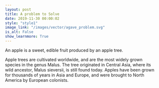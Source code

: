 ```yaml
---
layout: post
title: A problem to Solve
date: 2019-11-30 00:00:02
style: "style1"
image_link: "/images/vector/agave_problem.svg"
is_alt: False
show_learnmore: True
---
```

<!-- <div style="float:left;margin:0 20px 20px 0" markdown="1">
![TWO BILLION TONNES OF WASTE PER YEAR BETWEEN 7.6 BILLION PEOPLE](/images/vector/agave_problem.svg){:height="250px" width="450px" align="left"}
</div> -->
<p> 
An apple is a sweet, edible fruit produced by an apple tree.

Apple trees are cultivated worldwide, and are the most widely grown species in
the genus Malus. The tree originated in Central Asia, where its wild ancestor,
Malus sieversii, is still found today. Apples have been grown for thousands of
years in Asia and Europe, and were brought to North America by European
colonists.
</p>

